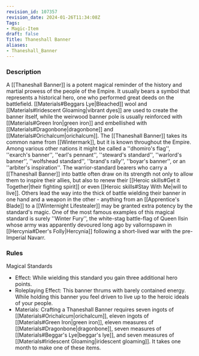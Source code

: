 ```yaml
---
revision_id: 107357
revision_date: 2024-01-26T11:34:08Z
Tags:
- Magic-Item
draft: false
Title: Thaneshall Banner
aliases:
- Thaneshall_Banner
---
```

### Description
A [[Thaneshall Banner]] is a potent magical reminder of the history and martial prowess of the people of the Empire. It usually bears a symbol that represents a historical hero, one who performed great deeds on the battlefield. [[Materials#Beggars Lye|Bleached]] wool and [[Materials#Iridescent Gloaming|vibrant dyes]] are used to create the banner itself, while the weirwood banner pole is usually reinforced with [[Materials#Green Iron|green iron]] and embellished with [[Materials#Dragonbone|dragonbone]] and [[Materials#Orichalcum|orichalcum]].
The [[Thaneshall Banner]] takes its common name from [[Wintermark]], but it is known throughout the Empire.  Among various other nations it might be called a ''dhomiro's flag'', ''exarch's banner'', ''earl's pennant'', ''steward's standard'', ''warlord's banner'', ''wolfshead standard'', ''brand's rally'', ''boyar's banner'', or an ''arbiter's inspiration''. The warrior-standard bearers who carry a [[Thaneshall Banner]] into battle often draw on its strength not only to allow them to inspire their allies, but also to renew their [[Heroic skills#Get it Together|their fighting spirit]] or even [[Heroic skills#Stay With Me|will to live]]. Others lead the way into the thick of battle wielding their banner in one hand and a weapon in the other - anything from an [[Apprentice's Blade]] to a [[Winternight Lifestealer]] may be granted extra potency by the standard's magic.
One of the most famous examples of this magical standard is surely ''Winter Fury'', the white-stag battle-flag of Queen Ilsin whose army was apparently devoured long ago by vallornspawn in [[Hercynia#Deer's Folly|Hercynia]] following a short-lived war with the pre-Imperial Navarr.
### Rules
Magical Standards
* Effect: While wielding this standard you gain three additional hero points.
* Roleplaying Effect: This banner thrums with barely contained energy. While holding this banner you feel driven to live up to the heroic ideals of your people.
* Materials: Crafting a Thaneshall Banner requires seven ingots of [[Materials#Orichalcum|orichalcum]], eleven ingots of [[Materials#Green Iron|green iron]], eleven measures of [[Materials#Dragonbone|dragonbone]], seven measures of [[Materials#Beggar's Lye|beggar's lye]], and seven measures of [[Materials#Iridescent Gloaming|iridescent gloaming]]. It takes one month to make one of these items.